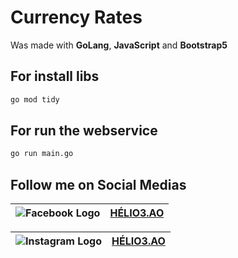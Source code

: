 # Currency Rates

Was made with **GoLang**, **JavaScript** and **Bootstrap5**

## For install libs

```bash
go mod tidy
```

## For run the webservice

```bash
go run main.go
```

## Follow me on Social Medias

| ![Facebook Logo](https://mbasic.facebook.com/favicon.ico) | [HÉLIO3.AO](https://fb.com/icetipofogo) |
| --------------------------------------------------------- | --------------------------------------- |

| ![Instagram Logo](https://static.cdninstagram.com/rsrc.php/y4/r/QaBlI0OZiks.ico) | [HÉLIO3.AO](https://instagram.com/decarteao) |
| -------------------------------------------------------------------------------- | -------------------------------------------- |
